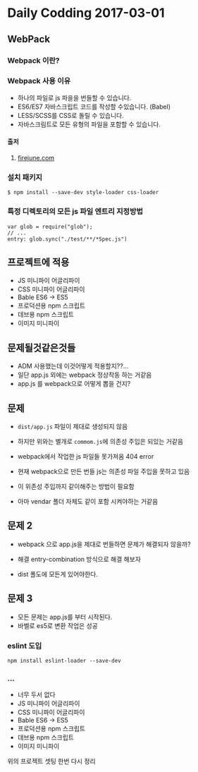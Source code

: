 # Daily Codding 2017-03-01

## WebPack

### Webpack 이란?

### Webpack 사용 이유
* 하나의 파일로 js 파을을 번들할 수 있습니다.
* ES6/ES7 자바스크립트 코드를 작성할 수있습니다. (Babel)
* LESS/SCSS를 CSS로 돌릴 수 있습니다.
* 자바스크림트로 모든 유형의 파일을 포함할 수 있습니다.

#### 출저
1. [firejune.com](https://firejune.com/1798/%EC%B4%88%EB%B3%B4%EC%9E%90%EC%9A%A9+Webpack+%ED%8A%9C%ED%86%A0%EB%A6%AC%EC%96%BC+%ED%8C%8C%ED%8A%B81+-+Webpack+%EC%9E%85%EB%AC%B8)


### 설치 패키지

```
$ npm install --save-dev style-loader css-loader

```

### 특정 디렉토리의 모든 js 파일 엔트리 지정방법
```
var glob = require("glob");
// ...
entry: glob.sync("./test/**/*Spec.js")
```


## 프로젝트에 적용

* JS 미니파이 어글리파이
* CSS 미니파이 어글리파이
* Bable ES6 -> ES5
* 프로덕션용 npm 스크립트
* 데브용 npm 스크립트
* 이미지 미니파이

## 문제될것같은것들
* ADM 사용했는데 이것어떻게 적용할지??...
* 일단 app.js 외에는 webpack 정상작동 하는 거같음
* app.js 를 webpack으로 어떻게 뽑을 건지?


## 문제

* `dist/app.js` 파일이 제대로 생성되지 않음
* 하지만 위와는 별개로 `commom.js`에 의존성 주입은 되있는 거같음
* webpack에서 작업한 js 파일들 못가져옴 404 error


* 현재 webpack으로 만든 번들 js는 의존성 파일 주입을 못하고 있음
* 이 위존성 주입까지 같이해주는 방법이 필요함
* 아마 vendar 폴더 자체도 같이 포함 시켜야하는 거같음


## 문제 2

* webpack 으로 app.js을 제대로 번들하면 문제가 해결되자 않을까?
* 해결 entry-combination 방식으로 해결 해보자

* dist 폴도에 모든게 있어야한다.


## 문제 3
* 모든 문제는 app.js를 부터 시작된다.
* 바벨로 es5로 변환 작업은 성공


### eslint 도입

```
npm install eslint-loader --save-dev
```

### ...
* 너무 두서 없다
* JS 미니파이 어글리파이
* CSS 미니파이 어글리파이
* Bable ES6 -> ES5
* 프로덕션용 npm 스크립트
* 데브용 npm 스크립트
* 이미지 미니파이

위의 프로젝트 셋팅 한번 다시 정리
